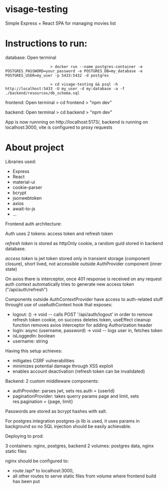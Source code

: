 # visage-testing
Simple Express + React SPA for managing movies list

# Instructions to run:

database: Open terminal 
                        
                        > docker run --name postgres-container -e POSTGRES_PASSWORD=your_password -e POSTGRES_DB=my_database -e POSTGRES_USER=my_user -p 5433:5432 -d postgres
                        
                        > cd visage-testing && psql -h http://localhost:5433 -U my_user -d my:database -a -f ./backend/resources/db_schema.sql
                        
frontend: Open terminal > cd frontend > "npm dev"

backend: Open terminal > cd backend > "npm dev"

App is now runnning on http://localhost:5173/, backend is running on localhost:3000, vite is configured to proxy requests

# About project

Libraries used:
  - Express
  - React
  - material-ui
  - cookie-parser
  - bcrypt
  - jsonwebtoken
  - axios
  - await-to-js
  - ...

Frontend auth architecture: 

Auth uses 2 tokens: access token and refresh token

*refresh token* is stored as httpOnly cookie, a random guid stored in backend database.

*access token* is jwt token stored only in transient storage (component closure), short lived, not accessible outside AuthProvider component (inner state)

On axios there is interceptor, once 401 response is received on any request auth context automatically tries to generate new access token ("/api/auth/refresh")

Components outside AuthContextProvider have access to auth-related stuff throught use of useAuthContext hook that exposes:
 - logout: () -> void -- calls POST '/api/auth/logout' in order to remove refresh token cookie, on success deletes token, useEffect cleanup function removes axios interceptor for adding Authorization header
 - login: async (username, password) -> void -- logs user in, fetches token
 - isLoggedIn: boolean
 - username: string

Having this setup achieves:
 - mitigates CSRF vulnerabilities
 - minimizes potential damage through XSS exploit
 - enables account deactivation (refresh token can be invalidated)

Backend:
 2 custom middleware components:
   - authProvider: parses jwt, sets res.auth = {userId}
   - paginationProvider: takes querry params page and limit, sets res.pagination = {page, limit}

Passwords are stored as bcrypt hashes with salt.

For postgres integration postgres-js lib is used, it uses params in background so no SQL injection should be easily achievable.


Deploying to prod:

3 containers: nginx, postgres, backend
2 volumes: postgres data, nginx static files

nginx should be configured to:
  - route /api* to localhost:3000,
  - all other routes to serve static files from volume where frontend build has been put



